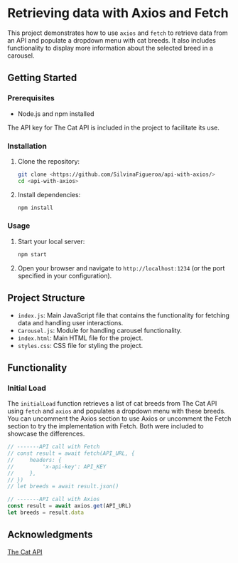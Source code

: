 # Retrieving data with Axios and Fetch

This project demonstrates how to use `axios` and `fetch` to retrieve data from an API and populate a dropdown menu with cat breeds. 
It also includes functionality to display more information about the selected breed in a carousel.

## Getting Started

### Prerequisites

- Node.js and npm installed
  
The API key for The Cat API is included in the project to facilitate its use. 

### Installation

1. Clone the repository:
    ```bash
    git clone <https://github.com/SilvinaFigueroa/api-with-axios/>
    cd <api-with-axios>
    ```

2. Install dependencies:
    ```bash
    npm install
    ```

### Usage

1. Start your local server:
    ```bash
    npm start
    ```

2. Open your browser and navigate to `http://localhost:1234` (or the port specified in your configuration).

## Project Structure

- `index.js`: Main JavaScript file that contains the functionality for fetching data and handling user interactions.
- `Carousel.js`: Module for handling carousel functionality.
- `index.html`: Main HTML file for the project.
- `styles.css`: CSS file for styling the project.

## Functionality

### Initial Load

The `initialLoad` function retrieves a list of cat breeds from The Cat API using `fetch` and `axios` and populates a dropdown menu with these breeds. 
You can uncomment the Axios section to use Axios or uncomment the Fetch section to try the implementation with Fetch. Both were included to showcase the differences.

```javascript
// -------API call with Fetch
// const result = await fetch(API_URL, {
//     headers: {
//         'x-api-key': API_KEY
//     },
// })
// let breeds = await result.json()

// -------API call with Axios
const result = await axios.get(API_URL)
let breeds = result.data
```


## Acknowledgments
[The Cat API](https://thecatapi.com/)

